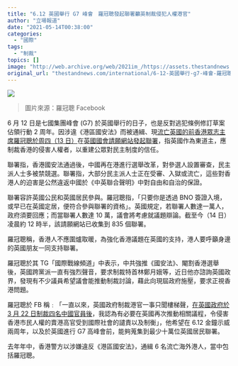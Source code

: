 ```yaml
---
title: "6.12 英國舉行 G7 峰會　羅冠聰發起聯署籲英制裁侵犯人權港官"
author: "立場報道"
date: "2021-05-14T00:38:00"
categories:
  - "國際"
tags:
  - "制裁"
topics: []
image: "http://web.archive.org/web/2021im_/https://assets.thestandnews.com/media/photos/132198648_lyERU_YHdw4Ii.png"
original_url: "thestandnews.com/international/6-12-英國舉行-g7-峰會-羅冠聰發起聯署籲英制裁侵犯人權港官"
---
```

![](http://web.archive.org/web/2021im_/https://assets.thestandnews.com/media/photos/132198648_lyERU_YHdw4Ii.png)
> 圖片來源：羅冠聰 Facebook

6 月 12 日是七國集團峰會 (G7) 於英國舉行的日子，也是反對逃犯條例修訂草案佔領行動 2 周年。因涉違《港區國安法》而被通緝、現[流亡英國的前香港眾志主席羅冠聰於周四（13 日）](http://web.archive.org/web/20211229133345/https://www.facebook.com/NathanLawKC/posts/2549338651884119)在[英國國會請願網站發起聯署](http://web.archive.org/web/20211229133345/https://petition.parliament.uk/petitions/585237)，指英國作為東道主，應制裁香港的侵害人權者，以重建公眾對民主制度的信任。

聯署指，香港國安法通過後，中國再在港進行選舉改革，對參選人設置審查，民主派人士多被禁競選。聯署指，大部分民主派人士正在受審、入獄或流亡，這些對香港人的迫害是公然違返中國於《中英聯合聲明》中對自由和自治的保證。

聯署容許英國公民和英國居民參與。羅冠聰指，「只要你是透過 BNO 簽證入境，或早已在英國定居，便符合參與聯署的資格」。英國規定，若聯署人數達一萬人，政府須要回應；而當聯署人數達 10 萬，議會將考慮就議題辯論。截至今（14 日）凌晨約 12 時半，該請願網站已收集到 835 個聯署。

羅冠聰稱，香港人不應圍爐取暖，為強化香港議題在英國的支持，港人要呼籲身邊的英國朋友一同支持聯署。

羅冠聰於其 TG「國際戰線頻道」中表示，中共強推《國安法》、閹割香港選舉後，英國跨黨派一直有強烈聲音，要求制裁特首林鄭月娥等，近日他亦諮詢英國政界，發現有不少議員希望議會能推動制裁討論，藉此向現屆政府施壓，要求正視香港問題。

羅冠聰於 FB 稱﹕「一直以來，英國政府制裁港官一事只聞樓梯聲，[在英國政府於 3 月 22 日制裁四名中國官員後](http://web.archive.org/web/20211229133345/https://www.google.com/search?q=%E6%9C%AC%E6%9C%88+22+%E6%97%A5%EF%BC%8C%E6%AD%90%E7%9B%9F%E5%AE%A3%E5%B8%83%E5%88%B6%E8%A3%81+4+%E5%90%8D%E4%B8%AD%E5%9C%8B%E5%AE%98%E5%93%A1%E5%8F%8A+1+%E5%80%8B%E5%AF%A6%E9%AB%94%EF%BC%9B%E8%8B%B1%E5%9C%8B%E4%BA%A6%E9%9A%A8%E5%8D%B3%E5%85%AC%E5%B8%83%E5%AF%A6%E6%96%BD%E5%90%8C%E4%B8%80%E5%88%B6%E8%A3%81%E5%90%8D%E5%96%AE&oq=%E6%9C%AC%E6%9C%88+22+%E6%97%A5%EF%BC%8C%E6%AD%90%E7%9B%9F%E5%AE%A3%E5%B8%83%E5%88%B6%E8%A3%81+4+%E5%90%8D%E4%B8%AD%E5%9C%8B%E5%AE%98%E5%93%A1%E5%8F%8A+1+%E5%80%8B%E5%AF%A6%E9%AB%94%EF%BC%9B%E8%8B%B1%E5%9C%8B%E4%BA%A6%E9%9A%A8%E5%8D%B3%E5%85%AC%E5%B8%83%E5%AF%A6%E6%96%BD%E5%90%8C%E4%B8%80%E5%88%B6%E8%A3%81%E5%90%8D%E5%96%AE&aqs=chrome..69i57&sourceid=chrome&ie=UTF-8)，我認為有必要在英國再次推動相關議程，令侵害香港市民人權的賣港高官受到國際社會的譴責以及制衡」，他希望在 6.12 金鐘示威兩周年，以及於英國進行 G7 高峰會前，能夠蒐集到最少十萬位英國居民聯署。

去年年中，香港警方以涉嫌違反《港區國安法》，通緝 6 名流亡海外港人，當中包括羅冠聰。